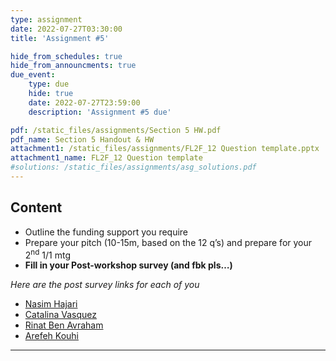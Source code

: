 ```yaml
---
type: assignment
date: 2022-07-27T03:30:00
title: 'Assignment #5'

hide_from_schedules: true
hide_from_announcments: true
due_event:
    type: due
    hide: true
    date: 2022-07-27T23:59:00
    description: 'Assignment #5 due'

pdf: /static_files/assignments/Section 5 HW.pdf
pdf_name: Section 5 Handout & HW
attachment1: /static_files/assignments/FL2F_12 Question template.pptx
attachment1_name: FL2F_12 Question template
#solutions: /static_files/assignments/asg_solutions.pdf
---
```

## Content
- Outline the funding support you require
- Prepare your pitch (10-15m, based on the 12 q’s) and prepare for your 2<sup>nd</sup>  1/1 mtg
- **Fill in your Post-workshop survey (and fbk pls…)**

*Here are the post survey links for each of you*

* [Nasim Hajari](https://docs.google.com/forms/d/e/1FAIpQLSd5aft-ybAXBRNCjbWOJzhmbaTuDP3yAPsRq6rjQO2x8_wF2g/viewform?usp=pp_url&entry.1293145514=Nasim%20Hajari&entry.345308928=3&entry.888363358=2&entry.934047=4&entry.372875466=2&entry.2005884768=4&entry.403592147=3&entry.1879579192=2&entry.1263446590=4&entry.1998690236=3&entry.933103120=3)
* [Catalina Vasquez](https://docs.google.com/forms/d/e/1FAIpQLSd5aft-ybAXBRNCjbWOJzhmbaTuDP3yAPsRq6rjQO2x8_wF2g/viewform?usp=pp_url&entry.1293145514=Catalina%20Vasquez&entry.345308928=3&entry.888363358=4&entry.934047=3&entry.372875466=4&entry.2005884768=5&entry.403592147=5&entry.1879579192=4&entry.1263446590=5&entry.1998690236=4&entry.933103120=5)
* [Rinat Ben Avraham](https://docs.google.com/forms/d/e/1FAIpQLSd5aft-ybAXBRNCjbWOJzhmbaTuDP3yAPsRq6rjQO2x8_wF2g/viewform?usp=pp_url&entry.1293145514=Rinat%20Ben%20Avraham%20&entry.345308928=4&entry.888363358=4&entry.934047=5&entry.372875466=1&entry.2005884768=3&entry.403592147=3&entry.1879579192=4&entry.1263446590=4&entry.1998690236=4&entry.933103120=4)
* [Arefeh Kouhi](https://docs.google.com/forms/d/e/1FAIpQLSd5aft-ybAXBRNCjbWOJzhmbaTuDP3yAPsRq6rjQO2x8_wF2g/viewform?usp=pp_url&entry.1293145514=Arefeh%20Kouhi&entry.345308928=3&entry.888363358=4&entry.934047=4&entry.372875466=3&entry.2005884768=4&entry.403592147=4&entry.1879579192=4&entry.1263446590=5&entry.1998690236=5&entry.933103120=4)

---